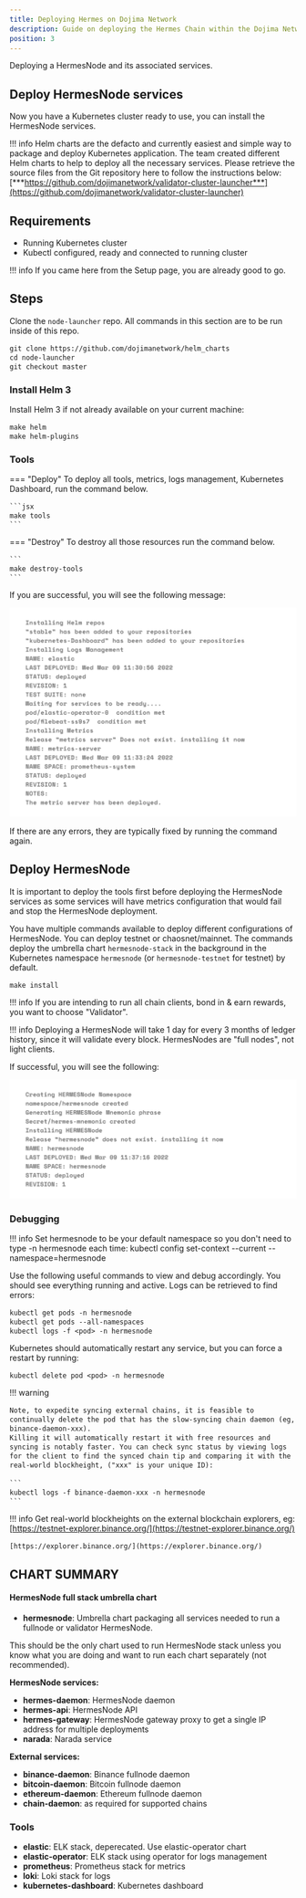 ```yaml
---
title: Deploying Hermes on Dojima Network
description: Guide on deploying the Hermes Chain within the Dojima Network ecosystem effectively.
position: 3
---
```


Deploying a HermesNode and its associated services.

## Deploy HermesNode services

Now you have a Kubernetes cluster ready to use, you can install the HermesNode services.

!!! info
    Helm charts are the defacto and currently easiest and simple way to package and deploy Kubernetes application. The team created different Helm charts to help to deploy all the necessary services. Please retrieve the source files from the Git repository here to follow the instructions below:
    [***https://github.com/dojimanetwork/validator-cluster-launcher***](https://github.com/dojimanetwork/validator-cluster-launcher)


## Requirements

 - Running Kubernetes cluster
 - Kubectl configured, ready and connected to running cluster

!!! info 
    If you came here from the Setup page, you are already good to go.


## Steps

Clone the `node-launcher` repo. All commands in this section are to be run inside of this repo.

```
git clone https://github.com/dojimanetwork/helm_charts
cd node-launcher
git checkout master
```
### Install Helm 3

Install Helm 3 if not already available on your current machine:

```
make helm
make helm-plugins
```

### Tools

=== "Deploy"
    To deploy all tools, metrics, logs management, Kubernetes Dashboard, run the command below.

    ```jsx
    make tools
    ```
=== "Destroy"
    To destroy all those resources run the command below.

    ```
    make destroy-tools
    ```



If you are successful, you will see the following message:

![medium](../../img/hermes/helmdeploy.png)

If there are any errors, they are typically fixed by running the command again.

## Deploy HermesNode

It is important to deploy the tools first before deploying the HermesNode services as some services will have metrics configuration that would fail and stop the HermesNode deployment.

You have multiple commands available to deploy different configurations of HermesNode. You can deploy testnet or chaosnet/mainnet. The commands deploy the umbrella chart `hermesnode-stack` in the background in the Kubernetes namespace `hermesnode` (or `hermesnode-testnet` for testnet) by default.

```
make install
```

!!! info
    If you are intending to run all chain clients, bond in & earn rewards, you want to choose "Validator".


!!! info
    Deploying a HermesNode will take 1 day for every 3 months of ledger history, since it will validate every block. HermesNodes are "full nodes", not light clients.


If successful, you will see the following:

![medium](../../img/hermes/hermesdeploy.png)

### Debugging

!!! info
    Set hermesnode to be your default namespace so you don't need to type -n hermesnode each time:
    kubectl config set-context --current --namespace=hermesnode


Use the following useful commands to view and debug accordingly. You should see everything running and active. Logs can be retrieved to find errors:

```
kubectl get pods -n hermesnode
kubectl get pods --all-namespaces
kubectl logs -f <pod> -n hermesnode
```

Kubernetes should automatically restart any service, but you can force a restart by running:

```
kubectl delete pod <pod> -n hermesnode
```

!!! warning

    Note, to expedite syncing external chains, it is feasible to continually delete the pod that has the slow-syncing chain daemon (eg, binance-daemon-xxx).
    Killing it will automatically restart it with free resources and syncing is notably faster. You can check sync status by viewing logs for the client to find the synced chain tip and comparing it with the real-world blockheight, ("xxx" is your unique ID):

    ```
    kubectl logs -f binance-daemon-xxx -n hermesnode
    ```


!!! info
    Get real-world blockheights on the external blockchain explorers, eg:
    [https://testnet-explorer.binance.org/](https://testnet-explorer.binance.org/)

    [https://explorer.binance.org/](https://explorer.binance.org/)


## CHART SUMMARY

#### HermesNode full stack umbrella chart

- **hermesnode**: Umbrella chart packaging all services needed to run a fullnode or validator HermesNode.

This should be the only chart used to run HermesNode stack unless you know what you are doing and want to run each chart separately (not recommended).

**HermesNode services:**

- **hermes-daemon**: HermesNode daemon
- **hermes-api**: HermesNode API
- **hermes-gateway**: HermesNode gateway proxy to get a single IP address for multiple deployments
- **narada**: Narada service

**External services:**

- **binance-daemon**: Binance fullnode daemon
- **bitcoin-daemon**: Bitcoin fullnode daemon
- **ethereum-daemon**: Ethereum fullnode daemon
- **chain-daemon**: as required for supported chains

### Tools

- **elastic**: ELK stack, deperecated. Use elastic-operator chart
- **elastic-operator**: ELK stack using operator for logs management
- **prometheus**: Prometheus stack for metrics
- **loki**: Loki stack for logs
- **kubernetes-dashboard**: Kubernetes dashboard

